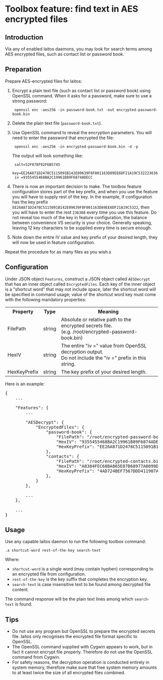 # Toolbox feature: find text in AES encrypted files

## Introduction
Via any of enabled laitos daemons, you may look for search terms among AES encrypted files, such as contact list or
password book.

## Preparation
Prepare AES-encrypted files for laitos:
1. Encrypt a plain text file (such as contact list or password book) using OpenSSL command. When it asks for a password,
   make sure to use a strong password:

        openssl enc -aes256 -in password-book.txt -out encrypted-password-book.bin
2. Delete the plain text file (`password-book.txt`).
3. Use OpenSSL command to reveal the encryption parameters. You will need to enter the password that encrypted the file:

        openssl enc -aes256 -in encrypted-password-book.bin -d -p

   The output will look something like:

        salt=52F078F92F6B5745
        key=EE26A871D2478C5115091B142E09639F8F001163D89EE6DF21A19C5322236368
        iv =9355455468BA2C19961B89F6874ADECC
4. There is now an important decision to make. The toolbox feature configuration stores part of the key prefix, and when
   you use the feature you will have to supply rest of the key. In the example, if configuration has the key prefix
   `EE26A871D2478C5115091B142E09639F8F001163D89EE6DF21A19C5322`, then you will have to enter the rest `236368` every
   time you use this feature. Do not reveal too much of the key in feature configuration, the balance between
   convenience VS security is your choice. Generally speaking, leaving 12 key characters to be supplied every time is
   secure enough.
5. Note down the entire IV value and key prefix of your desired length, they will now be used in feature configuration.

Repeat the procedure for as many files as you wish.s

## Configuration
Under JSON object `Features`, construct a JSON object called `AESDecrypt` that has an inner object called
`EncryptedFiles`. Each key of the inner object is a "shortcut word" that may not include space, later the shortcut word 
will be specified in command usage; value of the shortcut word key must come with the following mandatory properties:
<table>
<tr>
    <th>Property</th>
    <th>Type</th>
    <th>Meaning</th>
</tr>
<tr>
    <td>FilePath</td>
    <td>string</td>
    <td>
        Absolute or relative path to the encrypted secrets file.<br>
        (e.g. /root/encrypted-password-book.bin)
    </td>
</tr>
<tr>
    <td>HexIV</td>
    <td>string</td>
    <td>
        The entire "iv =" value from OpenSSL decryption output.<br/>
        Do not include the "iv =" prefix in this string.
    </td>
</tr>
<tr>
    <td>HexKeyPrefix</td>
    <td>string</td>
    <td>The key prefix of your desired length.</td>
</tr>
</table>

Here is an example:
<pre>
{
    ...

    "Features": {
        ...

        "AESDecrypt": {
            "EncryptedFiles": {
                "password-book": {
                    "FilePath": "/root/encrypted-password-book.bin",
                    "HexIV": "9355455468BA2C19961B89F6874ADECC",
                    "HexKeyPrefix": "EE26A871D2478C5115091B142E09639F8F001163D89EE6DF21A19C5322"
                },
                "contacts": {
                    "FilePath": "/root/encrypted-contacts.bin",
                    "HexIV": "A8384FEC68BA865E87B68977A0099D11",
                    "HexKeyPrefix": "4AD724BEF7567DDD411907A3646134BDE23676523445787963135E34CF"
                },
            }
        },

        ...
    },

    ...
}
</pre>

## Usage
Use any capable laitos daemon to run the following toolbox command:

    .a shortcut-word rest-of-the-key search-text

Where:
- `shortcut-word` is a single word (may contain hyphen) corresponding to an encrypted file from configuration.
- `rest-of-the-key` is the key suffix that completes the encryption key.
- `search-text` is case insensitive text to be found among decrypted file content.

The command response will be the plain text lines among which `search-text` is found.

## Tips
- Do not use any program but OpenSSL to prepare the encrypted secrets file. laitos only recognises the encrypted file
  format specific to OpenSSL.
- The OpenSSL command supplied with Cygwin appears to work, but in fact it cannot encrypt file properly. Therefore do
  not use the OpenSSL command from Cygwin.
- For safety reasons, the decryption operation is conducted entirely in system memory, therefore make sure that free
  system memory amounts to at least twice the size of all encrypted files combined.